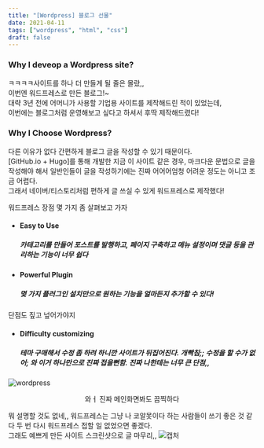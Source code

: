 ```yaml
---
title: "[Wordpress] 블로그 선물"
date: 2021-04-11
tags: ["wordpress", "html", "css"]
draft: false
---
```


### Why I deveop a Wordpress site?
ㅋㅋㅋㅋ사이트를 하나 더 만들게 될 줄은 몰랐,,  
이번엔 워드프레스로 만든 블로그!~  
대략 3년 전에 어머니가 사용할 기업용 사이트를 제작해드린 적이 있었는데,  
이번에는 블로그처럼 운영해보고 싶다고 하셔서 후딱 제작해드렸다!  


### Why I Choose Wordpress?
다른 이유가 없다 간편하게 블로그 글을 작성할 수 있기 때문이다.  
[GitHub.io + Hugo]를 통해 개발한 지금 이 사이트 같은 경우, 마크다운 문법으로 글을 작성해야 해서 일반인들이 글을 작성하기에는 진짜 어어어엄청 어려운 정도는 아니고 조금 어렵다.  
그래서 네이버/티스토리처럼 편하게 글 쓰실 수 있게 워드프레스로 제작했다!  

워드프레스 장점 몇 가지 좀 살펴보고 가자
* #### Easy to Use
    ##### 카테고리를 만들어 포스트를 발행하고, 페이지 구축하고 메뉴 설정이며 댓글 등을 관리하는 기능이 너무 쉽다
* #### Powerful Plugin
    ##### 몇 가지 플러그인 설치만으로 원하는 기능을 얼마든지 추가할 수 있다!
단점도 짚고 넢어가야지
* #### Difficulty customizing
    ##### 테마 구매해서 수정 좀 하려 하니깐 사이트가 뒤집어진다. 개빡침;; 수정을 할 수가 없어; 와 이거 하나만으로 진짜 접을뻔함. 진짜 나한테는 너무 큰 단점,,

![wordpress](https://user-images.githubusercontent.com/37785797/114295013-694c7380-9add-11eb-8fdc-8501359cb3c7.JPG)
<center>와ㅓ 진짜 메인화면봐도 끔찍하다</center>

뭐 설명할 것도 없네,, 워드프레스는 그냥 나 코알못이다 하는 사람들이 쓰기 좋은 것 같다
두 번 다시 워드프레스 접할 일 없었으면 좋겠다.  
그래도 예쁘게 만든 사이트 스크린샷으로 글 마무리,,
![캡처](https://user-images.githubusercontent.com/37785797/114398586-ead5fb80-9bda-11eb-9d18-04f732e91557.JPG)